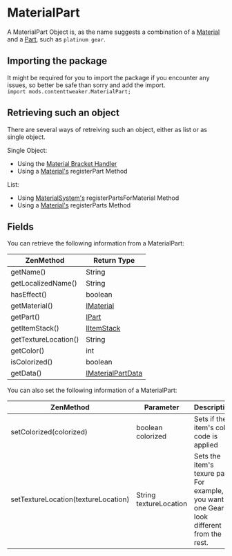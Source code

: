 # MaterialPart

A MaterialPart Object is, as the name suggests a combination of a [Material](Material) and a [Part](/Mods/ContentTweaker/Materials/Parts/Part), such as `platinum gear`.

## Importing the package
It might be required for you to import the package if you encounter any issues, so better be safe than sorry and add the import.  
`import mods.contenttweaker.MaterialPart;` 

## Retrieving such an object
There are several ways of retreiving such an object, either as list or as single object.

Single Object:
- Using the [Material Bracket Handler](/Mods/ContentTweaker/Material/Brackets/Bracket_Material)
- Using a [Material's](Material) registerPart Method

List:
- Using [MaterialSystem's](/Mods/ContentTweaker/Material/MaterialSystem) registerPartsForMaterial Method
- Using a [Material's](Material) registerParts Method

## Fields

You can retrieve the following information from a MaterialPart:

| ZenMethod            | Return Type                            |
|----------------------|----------------------------------------|
| getName()            | String                                 |
| getLocalizedName()   | String                                 |
| hasEffect()          | boolean                                |
| getMaterial()        | [IMaterial](Material)                  |
| getPart()            | [IPart](Part)                          |
| getItemStack()       | [IItemStack](Vanilla/Items/IItemStack) |
| getTextureLocation() | String                                 |
| getColor()           | int                                    |
| isColorized()        | boolean                                |
| getData()            | [IMaterialPartData](IMaterialPartData) |

You can also set the following information of a MaterialPart:

| ZenMethod                           | Parameter              | Description                                                                                     |
|-------------------------------------|------------------------|-------------------------------------------------------------------------------------------------|
| setColorized(colorized)             | boolean colorized      | Sets if the item's color code is applied                                                        |
| setTextureLocation(textureLocation) | String textureLocation | Sets the item's texure path. For example, if you want one Gear to look different from the rest. |


